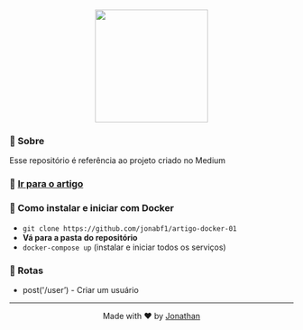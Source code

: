 <h1 align="center">
<a href="https://www.docker.com/">
<img src="https://www.mundodocker.com.br/wp-content/uploads/2015/06/docker_facebook_share.png" width="200px">
  </a>
</h1>

### :page_facing_up: Sobre
Esse repositório é referência ao projeto criado no Medium

### :link: [Ir para o artigo](https://medium.com/@jonabf1/docker-e-docker-compose-com-node-js-mongodb-postgresql-e-nodemon-5752e42b022f)

### :page_facing_up: Como instalar e iniciar com **Docker**
- `git clone https://github.com/jonabf1/artigo-docker-01`
- **Vá para a pasta do repositório**
- `docker-compose up` (instalar e iniciar todos os serviços)

### :page_facing_up: Rotas

- post('/user’) - Criar um usuário

---

<p align="center">
Made with ♥ by <a href="https://www.linkedin.com/in/jonathan-barros-franco">Jonathan</a>
</p>
